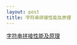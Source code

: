 ```yaml
---
layout: post
title: 字符串拼接性能及原理
---
```


[字符串拼接性能及原理](https://geektutu.com/post/hpg-string-concat.html)